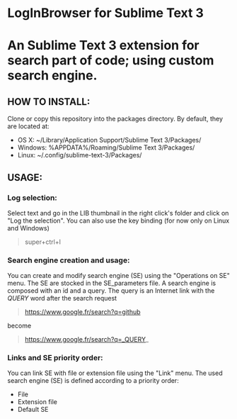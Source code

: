 # LogInBrowser for Sublime Text 3

# An Sublime Text 3 extension for search part of code; using custom search engine.

## HOW TO INSTALL:
Clone or copy this repository into the packages directory. By default, they are located at:
- OS X: ~/Library/Application Support/Sublime Text 3/Packages/
- Windows: %APPDATA%/Roaming/Sublime Text 3/Packages/
- Linux: ~/.config/sublime-text-3/Packages/

## USAGE:
### Log selection:
Select text and go in the LIB thumbnail in the right click's folder and click on "Log the selection". You can also use the 
key binding (for now only on Linux and Windows)
> super+ctrl+l
### Search engine creation and usage:
You can create and modify search engine (SE) using the "Operations on SE" menu. The SE are stocked in the SE_parameters file.
A search engine is composed with an id and a query. The query is an Internet link with the _QUERY_ word after the search request
> https://www.google.fr/search?q=github

become

> https://www.google.fr/search?q=_QUERY_
### Links and SE priority order:
You can link SE with file or extension file using the "Link" menu.
The used search engine (SE) is defined according to a priority order:
- File
- Extension file 
- Default SE
